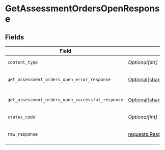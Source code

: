 # GetAssessmentOrdersOpenResponse


## Fields

| Field                                                                                                                              | Type                                                                                                                               | Required                                                                                                                           | Description                                                                                                                        |
| ---------------------------------------------------------------------------------------------------------------------------------- | ---------------------------------------------------------------------------------------------------------------------------------- | ---------------------------------------------------------------------------------------------------------------------------------- | ---------------------------------------------------------------------------------------------------------------------------------- |
| `content_type`                                                                                                                     | *Optional[str]*                                                                                                                    | :heavy_check_mark:                                                                                                                 | HTTP response content type for this operation                                                                                      |
| `get_assessment_orders_open_error_response`                                                                                        | [Optional[shared.GetAssessmentOrdersOpenErrorResponse]](undefined/models/shared/getassessmentordersopenerrorresponse.md)           | :heavy_minus_sign:                                                                                                                 | GET /assessment/orders/open Error response                                                                                         |
| `get_assessment_orders_open_successful_response`                                                                                   | [Optional[shared.GetAssessmentOrdersOpenSuccessfulResponse]](undefined/models/shared/getassessmentordersopensuccessfulresponse.md) | :heavy_minus_sign:                                                                                                                 | GET /assessment/orders/open Successful response                                                                                    |
| `status_code`                                                                                                                      | *Optional[int]*                                                                                                                    | :heavy_check_mark:                                                                                                                 | HTTP response status code for this operation                                                                                       |
| `raw_response`                                                                                                                     | [requests.Response](https://requests.readthedocs.io/en/latest/api/#requests.Response)                                              | :heavy_minus_sign:                                                                                                                 | Raw HTTP response; suitable for custom response parsing                                                                            |